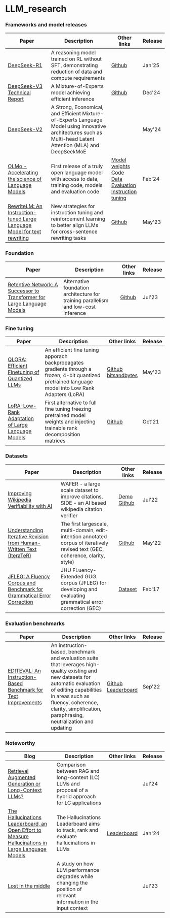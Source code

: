 # LLM_research

### Frameworks and model releases
Paper | Description | Other links | Release      
-- | -- | -- | --  
[DeepSeek-R1](https://arxiv.org/pdf/2501.12948) | A reasoning model trained on RL without SFT, demonstrating reduction of data and compute requirements | [Github](https://github.com/deepseek-ai/DeepSeek-R1) | Jan'25  
[DeepSeek-V3 Technical Report](https://arxiv.org/pdf/2412.19437) | A Mixture-of-Experts model achieving efficient inference | [Github](https://github.com/deepseek-ai/DeepSeek-V3) | Dec'24
[DeepSeek-V2](https://arxiv.org/pdf/2405.04434) | A Strong, Economical, and Efficient Mixture-of-Experts Language Model using innovative architectures such as Multi-head Latent Attention (MLA) and DeepSeekMoE | | May'24
[OLMo - Accelerating the science of Language Models](https://arxiv.org/pdf/2402.00838v2.pdf) | First release of a truly open language model with access to data, training code, models and evaluation code | [Model weights](https://huggingface.co/allenai/OLMo-7B) <br> [Code](https://github.com/allenai/OLMo) <br> [Data](https://huggingface.co/datasets/allenai/dolma) <br> [Evaluation](https://github.com/allenai/OLMo-Eval) <br> [Instruction tuning](https://github.com/allenai/open-instruct) | Feb'24 
[RewriteLM: An Instruction-tuned Large Language Model for text rewriting](https://arxiv.org/pdf/2305.15685.pdf) | New strategies for instruction tuning and reinforcement learning to better align LLMs for cross-sentence rewriting tasks | [Github](https://github.com/google-research/google-research/tree/master/rewritelm) | May'23
 

### Foundation  
Paper | Description | Other links | Release      
-- | -- | -- | --  
[Retentive Network: A Successor to Transformer for Large Language Models](https://arxiv.org/pdf/2307.08621v4.pdf) | Alternative foundation architecture for training parallelism and low-cost inference | [Github](https://github.com/microsoft/unilm/tree/master/retnet) | Jul'23   

### Fine tuning  
Paper | Description | Other links | Release    
-- | -- | -- | --  
[QLORA: Efficient Finetuning of Quantized LLMs](https://arxiv.org/pdf/2305.14314v1.pdf) | An efficient fine tuning apporach backpropagates gradients through a frozen, 4-bit quantized pretrained language model into Low Rank Adapters (LoRA) | [Github](https://github.com/artidoro/qlora) <br> [bitsandbytes](https://github.com/TimDettmers/bitsandbytes) | May'23  
[LoRA: Low-Rank Adaptation of Large Language Models](https://arxiv.org/pdf/2106.09685v2.pdf) | First alternative to full fine tuning freezing pretrained model weights and injecting trainable rank decomposition matrices  | [Github](https://github.com/microsoft/LoRA) | Oct'21

### Datasets  
Paper | Description | Other links | Release 
-- | -- | -- | --  
[Improving Wikipedia Verifiability with AI](https://openreview.net/pdf?id=qfTqRtkDbWZ) | WAFER - a large scale dataset to improve citations, SIDE - an AI based wikipedia citation verifier | [Demo](https://verifier.sideeditor.com/) <br> [Github](https://github.com/facebookresearch/side) | Jul'22  
[Understanding Iterative Revision from Human-Written Text (IteraTeR)](https://aclanthology.org/2022.acl-long.250.pdf) | The first largescale, multi-domain, edit-intention annotated corpus of iteratively revised text (GEC, coherence, clarity, style) | [Github](https://github.com/vipulraheja/IteraTeR) | May'22 
[JFLEG: A Fluency Corpus and Benchmark for Grammatical Error Correction](https://arxiv.org/pdf/1702.04066v1.pdf) | JHU FLuency-Extended GUG corpus (JFLEG) for developing and evaluating grammatical error correction (GEC) | [Dataset](https://huggingface.co/datasets/jfleg) | Feb'17  

### Evaluation benchmarks   
Paper | Description | Other links | Release 
-- | -- | -- | -- 
[EDITEVAL: An Instruction-Based Benchmark for Text Improvements](https://arxiv.org/pdf/2209.13331.pdf) | An instruction-based, benchmark and evaluation suite that leverages high-quality existing and new datasets for automatic evaluation of editing capabilities in areas such as fluency, coherence, clarity, simplification, paraphrasing, neutralization and updating | [Github](https://github.com/facebookresearch/EditEval) <br> [Leaderboard](https://eval.ai/web/challenges/challenge-page/1866/overview) | Sep'22  

### Noteworthy 
Blog | Description | Other links | Release 
-- | -- | -- | -- 
[Retrieval Augmented Generation or Long-Context LLMs?](https://arxiv.org/pdf/2407.16833) | Comparison between RAG and long-context (LC) LLMs and proposal of a hybrid approach for LC applications | | Jul'24
[The Hallucinations Leaderboard, an Open Effort to Measure Hallucinations in Large Language Models](https://huggingface.co/blog/leaderboards-on-the-hub-hallucinations) | The Hallucinations Leaderboard aims to track, rank and evaluate hallucinations in LLMs | [Leaderboard](https://huggingface.co/spaces/hallucinations-leaderboard/leaderboard) | Jan'24  
[Lost in the middle](https://cs.stanford.edu/~nfliu/papers/lost-in-the-middle.arxiv2023.pdf) | A study on how LLM performance degrades while changing the position of relevant information in the input context  | | Jul'23 
